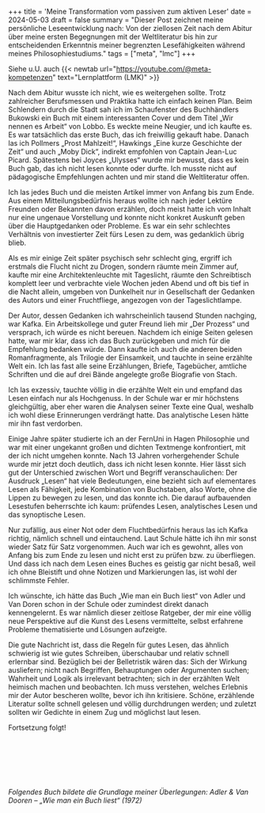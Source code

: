 +++
title = 'Meine Transformation vom passiven zum aktiven Leser'
date = 2024-05-03
draft = false
summary = "Dieser Post zeichnet meine persönliche Leseentwicklung nach: Von der ziellosen Zeit nach dem Abitur über meine ersten Begegnungen mit der Weltliteratur bis hin zur entscheidenden Erkenntnis meiner begrenzten Lesefähigkeiten während meines Philosophiestudiums."
tags = ["meta", "lmc"]
+++  

Siehe u.U. auch {{< newtab url="https://youtube.com/@meta-kompetenzen" text="Lernplattform (LMK)" >}}  

Nach dem Abitur wusste ich nicht, wie es weitergehen sollte. Trotz zahlreicher Berufsmessen und Praktika hatte ich einfach keinen Plan. Beim Schlendern durch die Stadt sah ich im Schaufenster des Buchhändlers Bukowski ein Buch mit einem interessanten Cover und dem Titel „Wir nennen es Arbeit“ von Lobbo. Es weckte meine Neugier, und ich kaufte es. Es war tatsächlich das erste Buch, das ich freiwillig gekauft habe. Danach las ich Pollmers „Prost Mahlzeit!“, Hawkings „Eine kurze Geschichte der Zeit“ und auch „Moby Dick“, indirekt empfohlen von Captain Jean-Luc Picard. Spätestens bei Joyces „Ulysses“ wurde mir bewusst, dass es kein Buch gab, das ich nicht lesen konnte oder durfte. Ich musste nicht auf pädagogische Empfehlungen achten und mir stand die Weltliteratur offen.

Ich las jedes Buch und die meisten Artikel immer von Anfang bis zum Ende. Aus einem Mitteilungsbedürfnis heraus wollte ich nach jeder Lektüre Freunden oder Bekannten davon erzählen, doch meist hatte ich vom Inhalt nur eine ungenaue Vorstellung und konnte nicht konkret Auskunft geben über die Hauptgedanken oder Probleme. Es war ein sehr schlechtes Verhältnis von investierter Zeit fürs Lesen zu dem, was gedanklich übrig blieb.

Als es mir einige Zeit später psychisch sehr schlecht ging, ergriff ich erstmals die Flucht nicht zu Drogen, sondern räumte mein Zimmer auf, kaufte mir eine Architektenleuchte mit Tageslicht, räumte den Schreibtisch komplett leer und verbrachte viele Wochen jeden Abend und oft bis tief in die Nacht allein, umgeben von Dunkelheit nur in Gesellschaft der Gedanken des Autors und einer Fruchtfliege, angezogen von der Tageslichtlampe.

Der Autor, dessen Gedanken ich wahrscheinlich tausend Stunden nachging, war Kafka. Ein Arbeitskollege und guter Freund lieh mir „Der Prozess“ und versprach, ich würde es nicht bereuen. Nachdem ich einige Seiten gelesen hatte, war mir klar, dass ich das Buch zurückgeben und mich für die Empfehlung bedanken würde. Dann kaufte ich auch die anderen beiden Romanfragmente, als Trilogie der Einsamkeit, und tauchte in seine erzählte Welt ein. Ich las fast alle seine Erzählungen, Briefe, Tagebücher, amtliche Schriften und die auf drei Bände angelegte große Biografie von Stach.

Ich las exzessiv, tauchte völlig in die erzählte Welt ein und empfand das Lesen einfach nur als Hochgenuss. In der Schule war er mir höchstens gleichgültig, aber eher waren die Analysen seiner Texte eine Qual, weshalb ich wohl diese Erinnerungen verdrängt hatte. Das analytische Lesen hätte mir ihn fast verdorben.

Einige Jahre später studierte ich an der FernUni in Hagen Philosophie und war mit einer ungekannt großen und dichten Textmenge konfrontiert, mit der ich nicht umgehen konnte. Nach 13 Jahren vorhergehender Schule wurde mir jetzt doch deutlich, dass ich nicht lesen konnte. Hier lässt sich gut der Unterschied zwischen Wort und Begriff veranschaulichen: Der Ausdruck „Lesen“ hat viele Bedeutungen, eine bezieht sich auf elementares Lesen als Fähigkeit, jede Kombination von Buchstaben, also Worte, ohne die Lippen zu bewegen zu lesen, und das konnte ich. Die darauf aufbauenden Lesestufen beherrschte ich kaum: prüfendes Lesen, analytisches Lesen und das synoptische Lesen.

Nur zufällig, aus einer Not oder dem Fluchtbedürfnis heraus las ich Kafka richtig, nämlich schnell und eintauchend. Laut Schule hätte ich ihn mir sonst wieder Satz für Satz vorgenommen. Auch war ich es gewohnt, alles von Anfang bis zum Ende zu lesen und nicht erst zu prüfen bzw. zu überfliegen. Und dass ich nach dem Lesen eines Buches es geistig gar nicht besaß, weil ich ohne Bleistift und ohne Notizen und Markierungen las, ist wohl der schlimmste Fehler.

Ich wünschte, ich hätte das Buch „Wie man ein Buch liest“ von Adler und Van Doren schon in der Schule oder zumindest direkt danach kennengelernt. Es war nämlich dieser zeitlose Ratgeber, der mir eine völlig neue Perspektive auf die Kunst des Lesens vermittelte, selbst erfahrene Probleme thematisierte und Lösungen aufzeigte.

Die gute Nachricht ist, dass die Regeln für gutes Lesen, das ähnlich schwierig ist wie gutes Schreiben, überschaubar und relativ schnell erlernbar sind. Bezüglich bei der Belletristik wären das: Sich der Wirkung ausliefern; nicht nach Begriffen, Behauptungen oder Argumenten suchen; Wahrheit und Logik als irrelevant betrachten; sich in der erzählten Welt heimisch machen und beobachten. Ich muss verstehen, welches Erlebnis mir der Autor bescheren wollte, bevor ich ihn kritisiere. Schöne, erzählende Literatur sollte schnell gelesen und völlig durchdrungen werden; und zuletzt sollten wir Gedichte in einem Zug und möglichst laut lesen.

Fortsetzung folgt!

</br></br>  
</br></br>  

*Folgendes Buch bildete die Grundlage meiner Überlegungen: Adler & Van Dooren – „Wie man ein Buch liest“ (1972)*